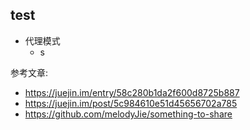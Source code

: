 ## test

- 代理模式
  - s













参考文章:
- https://juejin.im/entry/58c280b1da2f600d8725b887
- https://juejin.im/post/5c984610e51d45656702a785
- https://github.com/melodyJie/something-to-share
